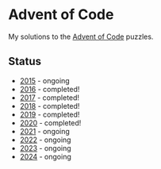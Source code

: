 # Advent of Code

My solutions to the [Advent of Code](https://adventofcode.com/) puzzles.

## Status

* [2015](https://github.com/martin67/adventofcode/tree/master/aoc/2015/src) - ongoing
* [2016](https://github.com/martin67/adventofcode/tree/master/aoc/2016/src) - completed!
* [2017](https://github.com/martin67/adventofcode/tree/master/aoc/2017/src) - completed!
* [2018](https://github.com/martin67/adventofcode/tree/master/aoc/2018/src) - completed!
* [2019](https://github.com/martin67/adventofcode/tree/master/aoc/2019/src) - completed!
* [2020](https://github.com/martin67/adventofcode/tree/master/aoc/2020/src) - completed!
* [2021](https://github.com/martin67/adventofcode/tree/master/aoc/2021/src) - ongoing
* [2022](https://github.com/martin67/adventofcode/tree/master/aoc/2022/src) - ongoing
* [2023](https://github.com/martin67/adventofcode/tree/master/aoc/2023/src) - ongoing
* [2024](https://github.com/martin67/adventofcode/tree/master/aoc/2024/src) - ongoing
